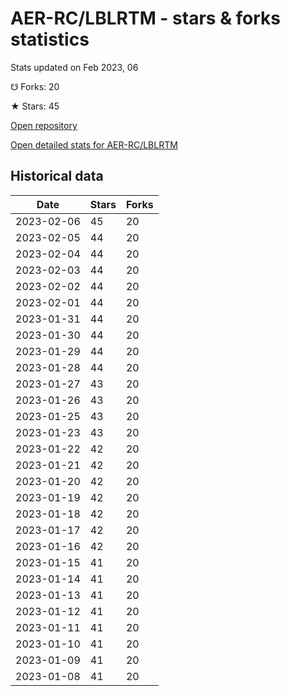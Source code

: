 # AER-RC/LBLRTM - stars & forks statistics

Stats updated on Feb 2023, 06

☋ Forks: 20

★ Stars: 45

[Open repository](https://github.com/AER-RC/LBLRTM)

[Open detailed stats for AER-RC/LBLRTM](https://reviewgithub.com/rep/AER-RC/LBLRTM)

## Historical data
| Date | Stars | Forks |
|------|-------|-------|
| 2023-02-06 | 45 | 20 | 
| 2023-02-05 | 44 | 20 | 
| 2023-02-04 | 44 | 20 | 
| 2023-02-03 | 44 | 20 | 
| 2023-02-02 | 44 | 20 | 
| 2023-02-01 | 44 | 20 | 
| 2023-01-31 | 44 | 20 | 
| 2023-01-30 | 44 | 20 | 
| 2023-01-29 | 44 | 20 | 
| 2023-01-28 | 44 | 20 | 
| 2023-01-27 | 43 | 20 | 
| 2023-01-26 | 43 | 20 | 
| 2023-01-25 | 43 | 20 | 
| 2023-01-23 | 43 | 20 | 
| 2023-01-22 | 42 | 20 | 
| 2023-01-21 | 42 | 20 | 
| 2023-01-20 | 42 | 20 | 
| 2023-01-19 | 42 | 20 | 
| 2023-01-18 | 42 | 20 | 
| 2023-01-17 | 42 | 20 | 
| 2023-01-16 | 42 | 20 | 
| 2023-01-15 | 41 | 20 | 
| 2023-01-14 | 41 | 20 | 
| 2023-01-13 | 41 | 20 | 
| 2023-01-12 | 41 | 20 | 
| 2023-01-11 | 41 | 20 | 
| 2023-01-10 | 41 | 20 | 
| 2023-01-09 | 41 | 20 | 
| 2023-01-08 | 41 | 20 | 

